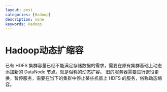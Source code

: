 ```yaml
---
layout: post
categories: [Hadoop]
description: none
keywords: Hadoop
---
```

# Hadoop动态扩缩容
已有 HDFS 集群容量已经不能满足存储数据的需求，需要在原有集群基础上动态添加新的 DataNode 节点。就是俗称的动态扩容。 旧的服务器需要进行退役更换，暂停服务，需要在当下的集群中停止某些机器上 HDFS 的服务，俗称动态缩容。

## 